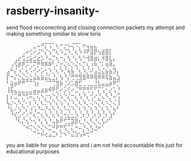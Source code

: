 # rasberry-insanity-
send flood recconecting and closing connection packets
my attempt and making something similiar to slow loris



⠀⠀⠀⠀⠀⠀⠀⣀⠤⠚⡍⢩⠁⢆⠒⡐⠢⢌⠩⡁⠖⢤⣤⣄⠀⠀⠀⠀⠀⠀
⠀⠀⠀⠀⢀⠴⢊⠔⡨⠑⡌⢢⠉⢆⠱⣈⠱⡈⢆⠱⠸⠟⣽⡟⢢⣾⣿⡇⠀⠀
⠀⠀⢀⡔⢩⣐⣥⣊⣔⡡⠘⠤⡉⢆⠒⡄⢣⠘⡄⢣⠑⢺⣿⣶⡄⠺⣿⣇⡄⠀
⠀⢠⢫⡾⠟⡩⢉⠍⡛⠻⠿⠿⢃⠌⡒⢌⠢⡑⢌⠢⡉⢆⠰⠷⡈⠅⢶⠿⡄⠀
⣠⠓⡌⠰⡁⢆⠡⢊⠔⡡⢂⠱⡈⢆⠱⡈⢦⣧⠈⢆⠱⡈⠜⣠⣑⣌⣦⣦⡹⡄
⡏⠒⡌⡑⣌⣢⣑⣬⣦⣵⣬⣅⣘⡄⢣⠘⡌⢛⢛⣻⣿⠿⠿⢿⠿⠿⢯⣷⣤⣱
⠃⣵⡶⠟⠛⠉⠉⢱⡆⠀⠈⠉⢉⣻⡷⢈⠔⡡⣿⣋⢀⢀⣀⣘⣣⣤⣤⡶⠟⡉
⢸⣯⣄⣀⣀⣀⣀⣤⣤⣴⣶⠾⠟⡋⠔⡡⢊⠔⣈⠛⡛⢛⢋⠋⡍⢡⠂⡔⢡⠘
⡆⡌⣉⠛⡙⢋⠭⡉⢅⠢⡐⢢⠑⡌⢢⠑⡌⠒⡄⢣⠘⡄⢊⠔⡘⢄⠣⡘⠤⢩
⢧⡐⢄⠣⡘⠄⡆⠱⡈⢆⡑⢢⠑⡌⢢⠑⡌⠱⡈⢆⠱⡈⢌⠢⡉⢆⠢⡑⢌⢸
⠘⣆⠌⢢⠑⡌⠰⢡⠘⠤⡘⢄⠣⡘⢄⠣⢌⠱⡈⢆⠱⡈⢆⠱⡈⢆⠱⡈⢦⠃
⠀⠘⢎⡡⢊⠔⡉⢆⡉⢆⠱⡈⢆⠱⣈⢒⣌⣂⡱⢈⠆⡱⢈⠆⡱⢈⠆⣱⠃⠀
⠀⠀⠈⠣⡌⢢⠑⢢⠘⡄⢣⠘⢤⡷⠟⢋⣉⣽⡿⢆⡘⢄⠣⡘⢄⢣⠜⠁⠀⠀
⠀⠀⠀⠀⠈⠲⢍⠢⡑⢌⠢⣉⠚⠟⡛⢫⠉⡅⠒⠤⡘⢄⢣⣘⠖⠁⠀⠀⠀⠀
⠀⠀⠀⠀⠀⠀⠀⠉⠒⠮⢔⣠⣉⠆⡑⠢⠑⣌⣱⢢⠵⢒⠉⠀⠀⠀⠀⠀⠀⠀


you are liable for your actions and i am not held accountable 
this just for educational purposes
